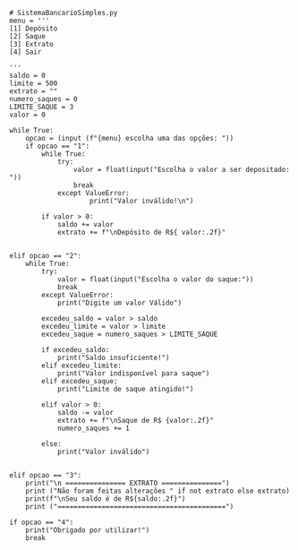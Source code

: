     # SistemaBancarioSimples.py
    menu = '''
    [1] Depósito
    [2] Saque
    [3] Extrato
    [4] Sair
    
    '''
    saldo = 0
    limite = 500
    extrato = ""
    numero_saques = 0
    LIMITE_SAQUE = 3
    valor = 0
    
    while True:
        opcao = (input (f"{menu} escolha uma das opções: "))    
        if opcao == "1":
            while True:
                try:    
                    valor = float(input("Escolha o valor a ser depositado: ")) 
                    break
                except ValueError:
                        print("Valor inválido!\n")
                        
            if valor > 0:
                saldo += valor
                extrato += f"\nDepósito de R${ valor:.2f}"
            

    elif opcao == "2":
        while True:
            try:
                valor = float(input("Escolha o valor do saque:"))
                break
            except ValueError:
                print("Digite um valor Válido")

            excedeu_saldo = valor > saldo
            excedeu_limite = valor > limite
            excedeu_saque = numero_saques > LIMITE_SAQUE

            if excedeu_saldo:
                print("Saldo insuficiente!")
            elif excedeu_limite:
                print("Valor indisponível para saque")
            elif excedeu_saque:
                print("Limite de saque atingido!")

            elif valor > 0:
                saldo -= valor
                extrato += f"\nSaque de R$ {valor:.2f}"
                numero_saques += 1

            else:
                print("Valor inválido")    


    elif opcao == "3":
        print("\n =============== EXTRATO ===============")
        print ("Não foram feitas alterações " if not extrato else extrato)
        print(f"\nSeu saldo é de R${saldo:.2f}")
        print ("==========================================")

    if opcao == "4":
        print("Obrigado por utilizar!")
        break
